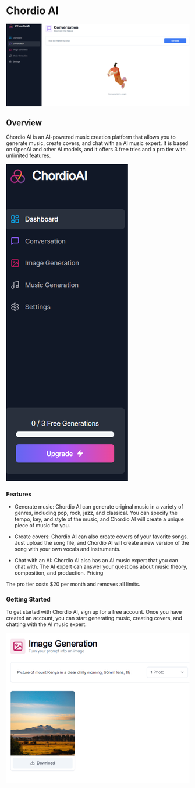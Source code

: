 # Chordio AI

![Screenshot](./public/images/chordio-conversation.png)

## Overview

Chordio AI is an AI-powered music creation platform that allows you to generate music, create covers, and chat with an AI music expert.
It is based on OpenAI and other AI models, and it offers 3 free tries and a pro tier with unlimited features.

![Dashboard](./public/images/chordio-dash.png)

### Features

- Generate music: Chordio AI can generate original music in a variety of genres, including pop, rock, jazz, and classical. You can specify the tempo, key, and style of the music, and Chordio AI will create a unique piece of music for you.

- Create covers: Chordio AI can also create covers of your favorite songs. Just upload the song file, and Chordio AI will create a new version of the song with your own vocals and instruments.

- Chat with an AI: Chordio AI also has an AI music expert that you can chat with. The AI expert can answer your questions about music theory, composition, and production.
  Pricing

The pro tier costs $20 per month and removes all limits.

### Getting Started

To get started with Chordio AI, sign up for a free account.
Once you have created an account, you can start generating music, creating covers, and chatting with the AI music expert.

![Image Generation](./public/images/image-generation-ss.png)
